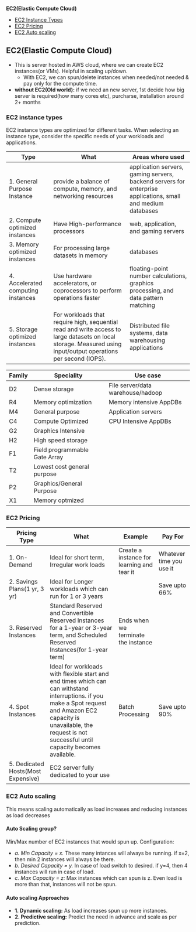 **EC2(Elastic Compute Cloud)**
- [EC2 Instance Types](#it)
- [EC2 Pricing](#p)
- [EC2 Auto scaling](#as)



## EC2(Elastic Compute Cloud)
- This is server hosted in AWS cloud, where we can create EC2 instances(or VMs). Helpful in scaling up/down.
  - With EC2, we can spun/delete instances when needed/not needed & pay only for the compute time.
- **without EC2(Old world):** if we need an new server, 1st decide how big server is required(how many cores etc), purcharse, installation around 2+ months
    
<a name=it></a>
### EC2 instance types
EC2 instance types are optimized for different tasks. When selecting an instance type, consider the specific needs of your workloads and applications.

|Type|What|Areas where used|
|---|---|---|
|1. General Purpose Instance|provide a balance of compute, memory, and networking resources|application servers, gaming servers, backend servers for enterprise applications, small and medium databases|
|2. Compute optimized instances|Have High-performance processors|web, application, and gaming servers|
|3. Memory optimized instances|For processing large datasets in memory|databases|
|4. Accelerated computing instances|Use hardware accelerators, or coprocessors to perform operations faster|floating-point number calculations, graphics processing, and data pattern matching|
|5. Storage optimized instances|For workloads that require high, sequential read and write access to large datasets on local storage. Measured using input/output operations per second (IOPS).|Distributed file systems, data warehousing applications|

| Family | Speciality | Use case |
| --- | --- | --- |
| D2 | Dense storage | File server/data warehouse/hadoop |
| R4 | Memory optimization | Memory intensive AppDBs |
| M4 | General purpose | Application servers |
| C4 | Compute Optimized | CPU Intensive AppDBs |
| G2 | Graphics Intensive | |
| H2| High speed storage | |
| F1 | Field programmable Gate Array | |
| T2 | Lowest cost general purpose | |
| P2 | Graphics/General Purpose| |
| X1 | Memory optmized |

<a name=p></a>
### EC2 Pricing
|Pricing Type|What|Example| Pay For |
| --- | --- |---| --- |
|1. On-Demand|Ideal for short term, Irregular work loads|Create a instance for learning and tear it| Whatever time you use it |
|2. Savings Plans(1 yr, 3 yr)|Ideal for Longer workloads which can run for 1 or 3 years ||Save upto 66%|
|3. Reserved Instances|Standard Reserved and Convertible Reserved Instances for a 1-year or 3-year term, and Scheduled Reserved Instances(for 1-year term)|Ends when we terminate the instance|
|4. Spot Instances|Ideal for workloads with flexible start and end times which can can withstand interruptions. if you make a Spot request and Amazon EC2 capacity is unavailable, the request is not successful until capacity becomes available. |Batch Processing|Save upto 90%|
|5. Dedicated Hosts(Most Expensive)|EC2 server fully dedicated to your use|

<a name=as></a>
### EC2 Auto scaling
This means scaling automatically as load increases and reducing instances as load decreases
#### Auto Scaling group?
Min/Max number of EC2 instances that would spun up. Configuration:
- _a. Min Capacity = x._ These many intances will always be running. if x=2, then min 2 instances will always be there.
- _b. Desired Capacity = y._ In case of load switch to desired. if y=4, then 4 instances will run in case of load.
- _c. Max Capacity = z:_ Max instances which can spun is z. Even load is more than that, instances will not be spun.

<a name=app></a>
#### Auto scaling Approaches
- **1. Dynamic scaling:** As load increases spun up more instances.
- **2. Predictive scaling:** Predict the need in advance and scale as per prediction.

